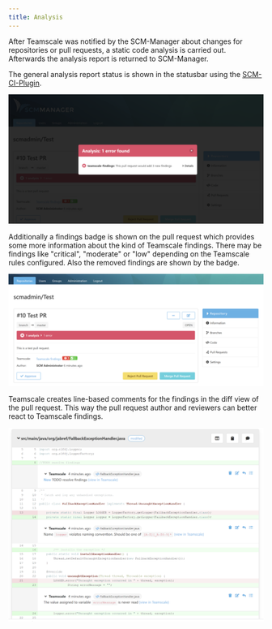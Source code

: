 ```yaml
---
title: Analysis
---
```

After Teamscale was notified by the SCM-Manager about changes for repositories or pull requests, a static code analysis is carried out. Afterwards the analysis report is returned to SCM-Manager.

The general analysis report status is shown in the statusbar using the [SCM-CI-Plugin](https://www.scm-manager.org/plugins/scm-ci-plugin/).

![Teamscale Pull Request Status](assets/pr-status.png)

Additionally a findings badge is shown on the pull request which provides some more information about the kind of Teamscale findings. 
There may be findings like "critical", "moderate" or "low" depending on the Teamscale rules configured. Also the removed findings are shown by the badge.

![Teamscale Pull Request Findings Badge](assets/pr-status-badge.png)

Teamscale creates line-based comments for the findings in the diff view of the pull request. This way the pull request author and reviewers can better react to Teamscale findings. 

![Teamscale Diff Comment](assets/diff-comments.png)
